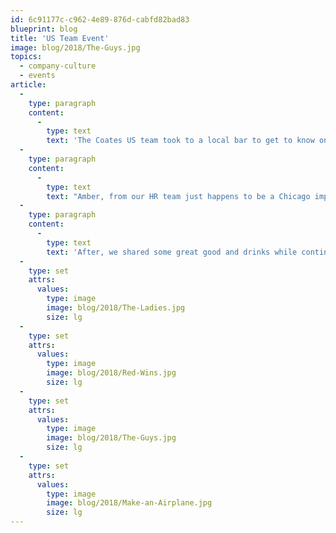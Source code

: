 ```yaml
---
id: 6c91177c-c962-4e89-876d-cabfd82bad83
blueprint: blog
title: 'US Team Event'
image: blog/2018/The-Guys.jpg
topics:
  - company-culture
  - events
article:
  -
    type: paragraph
    content:
      -
        type: text
        text: 'The Coates US team took to a local bar to get to know one another through an improv driven team building exercise, and of course delicious food and drinks.'
  -
    type: paragraph
    content:
      -
        type: text
        text: "Amber, from our HR team just happens to be a Chicago improviser, working at places like The Second City and Improv Olympic. She, alongside some friends, led improv-based teambuilding exercises throughout the afternoon. It was a great opportunity to get to know our colleagues. Our theme for the event was centered around one of our Coates Values, “One In, All In”. \_Through the sometimes goofy, and always enlightening activities we were able to come together, focus on teamwork, and learn about each other’s personalities and how to communicate effectively in the work place."
  -
    type: paragraph
    content:
      -
        type: text
        text: 'After, we shared some great good and drinks while continuing to get to know one another out on the patio!'
  -
    type: set
    attrs:
      values:
        type: image
        image: blog/2018/The-Ladies.jpg
        size: lg
  -
    type: set
    attrs:
      values:
        type: image
        image: blog/2018/Red-Wins.jpg
        size: lg
  -
    type: set
    attrs:
      values:
        type: image
        image: blog/2018/The-Guys.jpg
        size: lg
  -
    type: set
    attrs:
      values:
        type: image
        image: blog/2018/Make-an-Airplane.jpg
        size: lg
---
```

